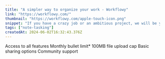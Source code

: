 ```yaml
---
title: "A simpler way to organize your work - Workflowy"
link: "https://workflowy.com/"
thumbnail: "https://workflowy.com/apple-touch-icon.png"
snippet: "If you have a crazy job or an ambitious project, we will be your trusty sidekick. Workflowy is a simpler way to stay organized."
tags: ["note-tasking"]
createdAt: 2024-06-02T16:32:43.376Z
---
```

Access to all features
Monthly bullet limit*
100MB file upload cap
Basic sharing options
Community support
